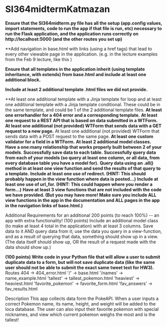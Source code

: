 # SI364midtermKatmazan
**Ensure that the SI364midterm.py file has all the setup (app.config values, import statements, code to run the app if that file is run, etc) necessary to run the Flask application, and the application runs correctly on http://localhost:5000 (and the other routes you set up)**

**Add navigation in base.html with links (using a href tags) that lead to every other viewable page in the application. (e.g. in the lecture examples from the Feb 9 lecture, like this )
 
 **Ensure that all templates in the application inherit (using template inheritance, with extends) from base.html and include at least one additional block.**
 
 **Include at least 2 additional template .html files we did not provide.**
 
 **At least one additional template with a Jinja template for loop and at least one additional template with a Jinja template conditional.
These could be in the same template, and could be 1 of the 2 additional template files.
 **At least one errorhandler for a 404 error and a corresponding template.**
 **At least one request to a REST API that is based on data submitted in a WTForm.**
 **At least one additional (not provided) WTForm that sends data with a GET request to a new page.**
 At least one additional (not provided) WTForm that sends data with a POST request to the same page.
 **At least one custom validator for a field in a WTForm.**
 **At least 2 additional model classes.**
 **Have a one:many relationship that works properly built between 2 of your models**.
 **Successfully save data to each table.**
 **Successfully query data from each of your models (so query at least one column, or all data, from every database table you have a model for).**
 **Query data using an .all() method in at least one view function and send the results of that query to a template.**
 **Include at least one use of redirect. (HINT: This should probably happen in the view function where data is posted...)**
 **Include at least one use of url_for. (HINT: This could happen where you render a form...)**
 **Have at least 3 view functions that are not included with the code we have provided. (But you may have more! Make sure you include ALL view functions in the app in the documentation and ALL pages in the app in the navigation links of base.html.)**

Additional Requirements for an additional 200 points (to reach 100%) -- an app with extra functionality!
(100 points) Include an additional model class (to make at least 4 total in the application) with at least 3 columns. Save data to it AND query data from it; use the data you query in a view-function, and as a result of querying that data, something should show up in a view. (The data itself should show up, OR the result of a request made with the data should show up.)

**(100 points) Write code in your Python file that will allow a user to submit duplicate data to a form, but will not save duplicate data (like the same user should not be able to submit the exact same tweet text for HW3).**
Routes
404 -> 404_error.html
'/' -> base.html
'/names' -> name_example.html
'tallest' -> tallest_pokemon.html
'heaviest' -> heaviest.html
'favorite_pokemon' -> favorite_form.html
'fav_answers' -> fav_results.html

Description
This app collects data form the PokeAPI.  When a user inputs a correct Pokemon name, its name, height, and weight will be added to the loca database.
The user can also input their favorite pokemon with special nicknames, and view which current pokemon weighs the most and is the tallest!
